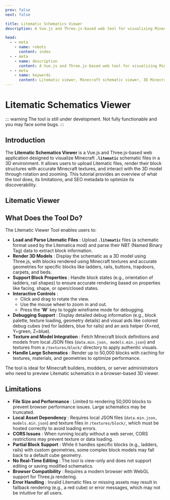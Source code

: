 ```yaml
---
prev: false
next: false

title: Litematic Schematics Viewer
description: A Vue.js and Three.js-based web tool for visualizing Minecraft Litematic schematics in 3D, with accurate block textures and interactive controls.

head:
  - - meta
    - name: robots
      content: index
  - - meta
    - name: description
      content: A Vue.js and Three.js-based web tool for visualizing Minecraft Litematic schematics in 3D, with accurate block textures and interactive controls.
  - - meta
    - name: keywords
      content: Litematic viewer, Minecraft schematic viewer, 3D Minecraft visualizer, Vue.js tool, Three.js renderer, Minecraft Litematica, schematic visualizer
---
```

# Litematic Schematics Viewer
::: warning
The tool is still under development. Not fully functionable and you may face some bugs.
:::

## Introduction

The **Litematic Schematics Viewer** is a Vue.js and Three.js-based web application designed to visualize Minecraft **`.litematic`** schematic files in a 3D environment. It allows users to upload Litematic files, render their block structures with accurate Minecraft textures, and interact with the 3D model through rotation and zooming. This tutorial provides an overview of what the tool does, its limitations, and SEO metadata to optimize its discoverability.

## Litematic Viewer

<LitematicViewer />

## What Does the Tool Do?

The Litematic Viewer Tool enables users to:

* **Load and Parse Litematic Files** : Upload **`.litematic`** files (a schematic format used by the Litematica mod) and parse their NBT (Named Binary Tag) data to extract block information.
* **Render 3D Models** : Display the schematic as a 3D model using Three.js, with blocks rendered using Minecraft textures and accurate geometries for specific blocks like ladders, rails, buttons, trapdoors, carpets, and beds.
* **Support Block Properties** : Handle block states (e.g., orientation of ladders, rail shapes) to ensure accurate rendering based on properties like facing, shape, or open/closed states.
* **Interactive Controls** :
  * Click and drag to rotate the view.
  * Use the mouse wheel to zoom in and out.
  * Press the '**W**' key to toggle wireframe mode for debugging.
* **Debugging Support** : Display detailed debug information (e.g., block palette, texture loading, geometry details) and visual aids like colored debug cubes (red for ladders, blue for rails) and an axis helper (X=red, Y=green, Z=blue).
* **Texture and Model Integration** : Fetch Minecraft block definitions and models from local JSON files (`data.min.json, models.min.json`) and textures from a `/textures/block/` directory to apply authentic visuals.
* **Handle Large Schematics** : Render up to 50,000 blocks with caching for textures, materials, and geometries to optimize performance.

The tool is ideal for Minecraft builders, modders, or server administrators who need to preview Litematic schematics in a browser-based 3D viewer.

## Limitations

* **File Size and Performance** : Limited to rendering 50,000 blocks to prevent browser performance issues. Large schematics may be truncated.
* **Local Asset Dependency** : Requires local JSON files (`data.min.json, models.min.json`) and texture files in `/textures/block/`, which must be hosted correctly to avoid loading errors.
* **CORS Issues** : When running locally without a web server, CORS restrictions may prevent texture or data loading.
* **Partial Block Support** : While it handles specific blocks (e.g., ladders, rails) with custom geometries, some complex block models may fall back to a default cube geometry.
* **No Real-Time Editing** : The tool is view-only and does not support editing or saving modified schematics.
* **Browser Compatibility** : Requires a modern browser with WebGL support for Three.js rendering.
* **Error Handling** : Invalid Litematic files or missing assets may result in fallback rendering (e.g., a red cube) or error messages, which may not be intuitive for all users.

